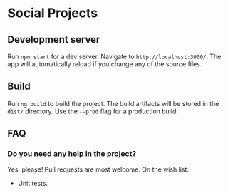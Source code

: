 # Social Projects

## Development server

Run `npm start` for a dev server. Navigate to `http://localhost:3000/`. The app will automatically reload if you change any of the source files.

## Build

Run `ng build` to build the project. The build artifacts will be stored in the `dist/` directory. Use the `--prod` flag for a production build.

## FAQ

### Do you need any help in the project?

Yes, please! Pull requests are most welcome. On the wish list:

- Unit tests.